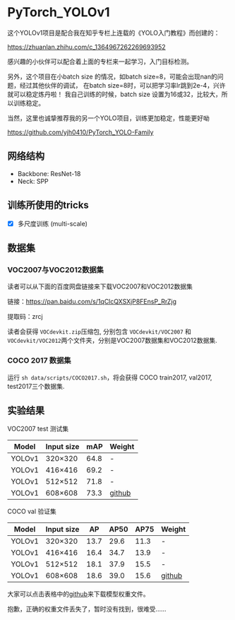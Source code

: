 # PyTorch_YOLOv1
这个YOLOv1项目是配合我在知乎专栏上连载的《YOLO入门教程》而创建的：

https://zhuanlan.zhihu.com/c_1364967262269693952

感兴趣的小伙伴可以配合着上面的专栏来一起学习，入门目标检测。

另外，这个项目在小batch size 的情况，如batch size=8，可能会出现nan的问题，经过其他伙伴的调试，
在batch size=8时，可以把学习率lr跳到2e-4，兴许就可以稳定炼丹啦！ 我自己训练的时候，batch size
设置为16或32，比较大，所以训练稳定。

当然，这里也诚挚推荐我的另一个YOLO项目，训练更加稳定，性能更好呦

https://github.com/yjh0410/PyTorch_YOLO-Family


## 网络结构

- Backbone: ResNet-18
- Neck: SPP

## 训练所使用的tricks

- [x] 多尺度训练 (multi-scale)

## 数据集

### VOC2007与VOC2012数据集

读者可以从下面的百度网盘链接来下载VOC2007和VOC2012数据集

链接：https://pan.baidu.com/s/1qClcQXSXjP8FEnsP_RrZjg 

提取码：zrcj 

读者会获得 ```VOCdevkit.zip```压缩包, 分别包含 ```VOCdevkit/VOC2007``` 和 ```VOCdevkit/VOC2012```两个文件夹，分别是VOC2007数据集和VOC2012数据集.

### COCO 2017 数据集

运行 ```sh data/scripts/COCO2017.sh```，将会获得 COCO train2017, val2017, test2017三个数据集.

## 实验结果

VOC2007 test 测试集

| Model             |  Input size    |   mAP   | Weight|
|-------------------|----------------|---------|-------|
| YOLOv1            |  320×320       |   64.8  |   -   |
| YOLOv1            |  416×416       |   69.2  |   -   |
| YOLOv1            |  512×512       |   71.8  |   -   |
| YOLOv1            |  608×608       |   73.3  |   [github]()   |


COCO val 验证集

| Model             |  Input size    |   AP    |   AP50    |   AP75    | Weight|
|-------------------|----------------|---------|-----------|-----------|-------|
| YOLOv1            |  320×320       |   13.7  |   29.6    |    11.3   |   -   |
| YOLOv1            |  416×416       |   16.4  |   34.7    |    13.9   |   -   |
| YOLOv1            |  512×512       |   18.1  |   37.9    |    15.5   |   -   |
| YOLOv1            |  608×608       |   18.6  |   39.0    |    15.6   |   [github]()   |

大家可以点击表格中的[github]()来下载模型权重文件。

抱歉，正确的权重文件丢失了，暂时没有找到，很难受……